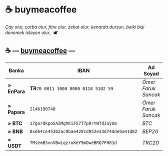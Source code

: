 # ☕ buymeacoffee

_Çay olur, çorba olur, fitre olur, zekat olur; kenarda dursun, belki bişi denemek isteyen olur.. 🕊_

## ☕ **—** [**buymeacoffee**](https://www.buymeacoffee.com/keyiflerolsun) **—** <a href="#buymeacoffee" id="buymeacoffee"></a>

| Banka        | IBAN                                         | Ad Soyad            |
| ------------ | -------------------------------------------- | ------------------- |
| **» EnPara** | **TR**`70 0011 1000 0000 0118 5102 59`       | _Ömer Faruk Sancak_ |
| **» Papara** | `2146190740`                                 | _Ömer Faruk Sancak_ |
| **» BTC**    | `17gorQkpoSAZMghKiFS7T7pRrYWTdJoyUm`         | _BTC_               |
| **» BNB**    | `0xd64ce453b2ac9bae428cd952e33d74ddeba41d82` | _BEP20_             |
| **» USDT**   | `TMsemB3vnVBwLqzruKeY9mDweBRQ7FH81d`         | _TRC20_             |
